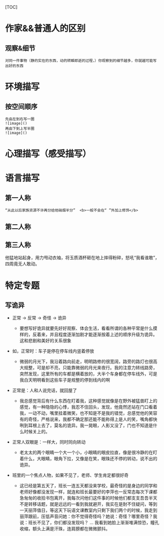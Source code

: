 [TOC]

# 作家&&普通人的区别
## 观察&细节
	对同一件事物（静的实在的东西，动的转瞬即逝的过程，）你观察到的细节越多，你就越可能写出好的东西


# 环境描写
## 按空间顺序
	先由左到右写一圈
	![image]()
	再由下到上写半圈
	![image]()

# 心理描写（感受描写）

# 语言描写
## 第一人称

	“从此以后家族资源不许再分给他硝烟半分”  <b>一般不会在“ ”外加上修饰</b>

## 第二人称

## 第三人称
他猛地站起身，用力甩动衣袖，将玉质酒杯砸在地上摔得粉碎，怒吼“我看谁敢”，四周竟无人敢动。



# 特定专题
## 写诡异
- 正常 -> 反常 -> 奇怪 -> 诡异
	- 要想写好诡异就要先好好观察、体会生活，看看所谓的各种平常是什么摸样的，反着来，并且程度逐渐加剧才能逐渐按着上述的顺序升级为诡异。这和悲剧和美好的关系很象

- 如，正常时：车子是停在停车线内竖着停放
	- 微弱的月光下，我沿着路向前走，明明路修的很宽阔，路旁的路灯也很高大规整，可是却不亮，只能靠微弱的月光来夜行。我的注意力转线路旁，突然发现，这里所有的车都是横着放的，大半个车身都在停车线外，可是我白天明明看到这些车子是规整的停到线内的啊

- 正常是：人和人说完话，就回屋了
	- 我总感觉背后有什么东西在盯着我，这种感觉就像是在野外被猛兽盯上的感觉，有一种隐隐的心悸，我忍不住回头，发现，他竟然还站在门口看着我，一动不动，嘴里挂着微笑，也不知是不是我的错觉，总感觉他的笑容有的奇怪，严格说来，我都不确定那还能不能称得上是人的笑，嘴角都快咧到耳根上去了，莫名的诡异。我一晃眼，人影又没了，门也不知道是什么时候关上的。

- 正常人双眼是：一样大，同时同向转动
	- 老太太的两个眼睛一个大一个小，小眼睛的眼皮拉直，像是很冷静的在盯着什么，大眼睛，眼角下拉，又像是在笑，眼珠还不停的转动，说不出的诡异。


- 班里的一个焦点人物，如果不见了，老师、学生肯定都很好奇
	- 这已经是第五天了，班长一连五天都没来学校，最奇怪的是身边的同学和老师好像都没发现一样，就连和班长最要好的李萍也一反常态每次下课都急匆匆的收拾书包离开，我每次问他们这件事的时候他们都支支吾吾半天不是转移话题，就是远远的一看到我就避开，我实在是耐不住疑问，等到一天丽萍值日，等这天下玩语文课教室内只剩下我们两个的时候，我走到丽萍跟前，压低声音问她：你不觉得奇怪吗？她说：奇怪？哪里奇怪？我说：班长不见了，你们都没发现吗？ ... 我看到她脸上渐渐堆满惊恐，瞳孔收缩，额头上满是汗珠，连肩膀都在微微颤抖。